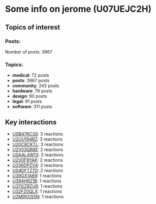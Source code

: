 # Some info on jerome (U07UEJC2H)


## Topics of interest

### Posts: 

Number of posts: 3967

### Topics:

* __medical__: 72 posts
* __posts__: 3967 posts
* __community__: 243 posts
* __hardware__: 79 posts
* __design__: 60 posts
* __legal__: 91 posts
* __software__: 311 posts

## Key interactions 

* [U0B47KC3S](./U0B47KC3S.md): 3 reactions
* [U2UU194RZ](./U2UU194RZ.md): 3 reactions
* [U20C8CKTL](./U20C8CKTL.md): 3 reactions
* [U2V03QR8E](./U2V03QR8E.md): 2 reactions
* [U0AAL4W13](./U0AAL4W13.md): 2 reactions
* [U2V0F9YAK](./U2V0F9YAK.md): 2 reactions
* [U336DPZV4](./U336DPZV4.md): 2 reactions
* [U04DFTZ7D](./U04DFTZ7D.md): 2 reactions
* [U39GX1A69](./U39GX1A69.md): 1 reactions
* [U394HRZ1B](./U394HRZ1B.md): 1 reactions
* [U37GZRZU6](./U37GZRZU6.md): 1 reactions
* [U32FZ0QLX](./U32FZ0QLX.md): 1 reactions
* [U2M9XDS5N](./U2M9XDS5N.md): 1 reactions
